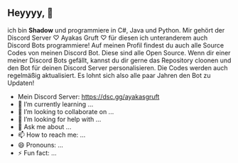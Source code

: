 ## Heyyyy, 👋

ich bin **Shadow** und programmiere in C#, Java und Python. Mir gehört der Discord Server ♡ Ayakas Gruft ♡ für diesen ich unteranderem auch Discord Bots programmiere! 
Auf meinen Profil findest du auch alle Source Codes von meinen Discord Bot. Diese sind alle Open Source. Wenn dir einer meiner Discord Bots gefällt, kannst du dir gerne das Repository cloonen und den Bot für deinen Discord Server personalisieren. Die Codes werden auch regelmäßig aktualisiert. Es lohnt sich also alle paar Jahren den Bot zu Updaten! 

- Mein Discord Server: https://dsc.gg/ayakasgruft
- 🌱 I’m currently learning ...
- 👯 I’m looking to collaborate on ...
- 🤔 I’m looking for help with ...
- 💬 Ask me about ...
- 📫 How to reach me: ...
- 😄 Pronouns: ...
- ⚡ Fun fact: ...
